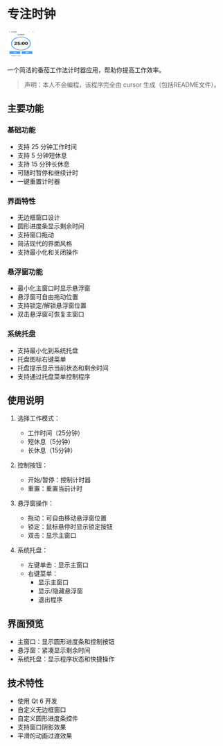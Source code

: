 # 专注时钟

<img src="images/番茄.png" width="64" height="64" alt="番茄时钟图标">

一个简洁的番茄工作法计时器应用，帮助你提高工作效率。

> 声明：本人不会编程，该程序完全由 cursor 生成（包括README文件）。

## 主要功能

### 基础功能
- 支持 25 分钟工作时间
- 支持 5 分钟短休息
- 支持 15 分钟长休息
- 可随时暂停和继续计时
- 一键重置计时器

### 界面特性
- 无边框窗口设计
- 圆形进度条显示剩余时间
- 支持窗口拖动
- 简洁现代的界面风格
- 支持最小化和关闭操作

### 悬浮窗功能
- 最小化主窗口时显示悬浮窗
- 悬浮窗可自由拖动位置
- 支持锁定/解锁悬浮窗位置
- 双击悬浮窗可恢复主窗口

### 系统托盘
- 支持最小化到系统托盘
- 托盘图标右键菜单
- 托盘提示显示当前状态和剩余时间
- 支持通过托盘菜单控制程序

## 使用说明

1. 选择工作模式：
   - 工作时间（25分钟）
   - 短休息（5分钟）
   - 长休息（15分钟）

2. 控制按钮：
   - 开始/暂停：控制计时器
   - 重置：重置当前计时

3. 悬浮窗操作：
   - 拖动：可自由移动悬浮窗位置
   - 锁定：鼠标悬停时显示锁定按钮
   - 双击：显示主窗口

4. 系统托盘：
   - 左键单击：显示主窗口
   - 右键菜单：
     - 显示主窗口
     - 显示/隐藏悬浮窗
     - 退出程序

## 界面预览

- 主窗口：显示圆形进度条和控制按钮
- 悬浮窗：紧凑显示剩余时间
- 系统托盘：显示程序状态和快捷操作

## 技术特性

- 使用 Qt 6 开发
- 自定义无边框窗口
- 自定义圆形进度条控件
- 支持窗口阴影效果
- 平滑的动画过渡效果 
